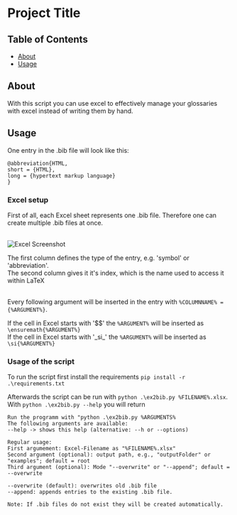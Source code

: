 # Project Title

## Table of Contents

- [About](#about)
- [Usage](#usage)

## About <a name = "about"></a>

With this script you can use excel to effectively manage your glossaries with excel instead of writing them by hand.


## Usage <a name = "usage"></a>

One entry in the .bib file will look like this:<br>

```
@abbreviation{HTML,
short = {HTML},
long = {hypertext markup language}
}
```


### Excel setup
First of all, each Excel sheet represents one .bib file.
Therefore one can create multiple .bib files at once. <br><br>

![Excel Screenshot](https://i.imgur.com/29rtI7y.png)

The first column defines the type of the entry, e.g. 'symbol' or 'abbreviation'.<br>
The second column gives it it's index, which is the name used to access it within LaTeX<br><br>

Every following argument will be inserted in the entry with `%COLUMNNAME% = {%ARGUMENT%}`.<br>

If the cell in Excel starts with '$$' the `%ARGUMENT%` will be inserted as `\ensuremath{%ARGUMENT%}`<br>
If the cell in Excel starts with '\_si\_' the `%ARGUMENT%` will be inserted as `\si{%ARGUMENT%}`<br>


### Usage of the script

To run the script first install the requirements `pip install -r .\requirements.txt`<br>

Afterwards the script can be run with `python .\ex2bib.py %FILENAME%.xlsx`.<br>
With `python .\ex2bib.py --help` you will return
```
Run the programm with "python .\ex2bib.py %ARGUMENTS%
The following arguments are available:
--help -> shows this help (alternative: --h or --options)

Regular usage:
First argumement: Excel-Filename as "%FILENAME%.xlsx"
Second argument (optional): output path, e.g., "outputFolder" or "examples"; default = root
Third argument (optional): Mode "--overwrite" or "--append"; default = --overwrite

--overwrite (default): overwrites old .bib file
--append: appends entries to the existing .bib file.

Note: If .bib files do not exist they will be created automatically. 
```